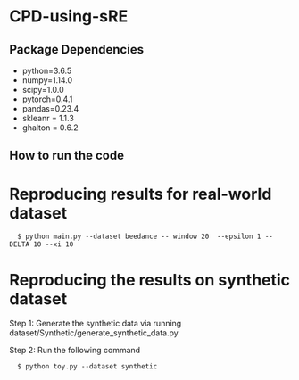 # CPD-using-sRE
## Package Dependencies 
- python=3.6.5
- numpy=1.14.0
- scipy=1.0.0
- pytorch=0.4.1
- pandas=0.23.4
- skleanr = 1.1.3
- ghalton = 0.6.2
## How to run the code
# Reproducing results for real-world dataset

      $ python main.py --dataset beedance -- window 20  --epsilon 1 --DELTA 10 --xi 10
# Reproducing the results on synthetic dataset
Step 1: Generate the synthetic data via running dataset/Synthetic/generate_synthetic_data.py 

Step 2: Run the following command

      $ python toy.py --dataset synthetic
